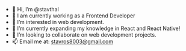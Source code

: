- 👋 Hi, I’m @stavthal
- 💼 I am currently working as a Frontend Developer
- 👀 I’m interested in web development.
- 🌱 I’m currently expanding my knowledge in React and React Native!
- 💞️ I’m looking to collaborate on web development projects.
- 📫 Email me at: stavros8003@gmail.com

<!---
stavthal/stavthal is a ✨ special ✨ repository because its `README.md` (this file) appears on your GitHub profile.
You can click the Preview link to take a look at your changes.
--->
